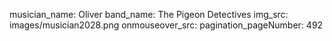 musician_name: Oliver
band_name: The Pigeon Detectives
img_src: images/musician2028.png
onmouseover_src: 
pagination_pageNumber: 492